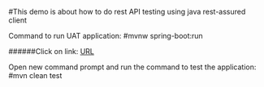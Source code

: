 #This demo is about how to do rest API testing using java rest-assured client

Command to run UAT application:
#mvnw spring-boot:run

######Click on link: [URL](http://localhost:8080/greeting "URL")

Open new command prompt and run the command to test the application:
#mvn clean test

